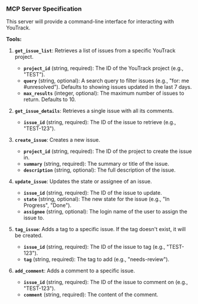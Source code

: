 ### MCP Server Specification

This server will provide a command-line interface for interacting with YouTrack.

**Tools:**

1.  **`get_issue_list`**: Retrieves a list of issues from a specific YouTrack project.
    *   **`project_id`** (string, required): The ID of the YouTrack project (e.g., "TEST").
    *   **`query`** (string, optional): A search query to filter issues (e.g., "for: me #unresolved"). Defaults to showing issues updated in the last 7 days.
    *   **`max_results`** (integer, optional): The maximum number of issues to return. Defaults to 10.

2.  **`get_issue_details`**: Retrieves a single issue with all its comments.
    *   **`issue_id`** (string, required): The ID of the issue to retrieve (e.g., "TEST-123").

3.  **`create_issue`**: Creates a new issue.
    *   **`project_id`** (string, required): The ID of the project to create the issue in.
    *   **`summary`** (string, required): The summary or title of the issue.
    *   **`description`** (string, optional): The full description of the issue.

4.  **`update_issue`**: Updates the state or assignee of an issue.
    *   **`issue_id`** (string, required): The ID of the issue to update.
    *   **`state`** (string, optional): The new state for the issue (e.g., "In Progress", "Done").
    *   **`assignee`** (string, optional): The login name of the user to assign the issue to.

5.  **`tag_issue`**: Adds a tag to a specific issue. If the tag doesn't exist, it will be created.
    *   **`issue_id`** (string, required): The ID of the issue to tag (e.g., "TEST-123").
    *   **`tag`** (string, required): The tag to add (e.g., "needs-review").

6.  **`add_comment`**: Adds a comment to a specific issue.
    *   **`issue_id`** (string, required): The ID of the issue to comment on (e.g., "TEST-123").
    *   **`comment`** (string, required): The content of the comment.
